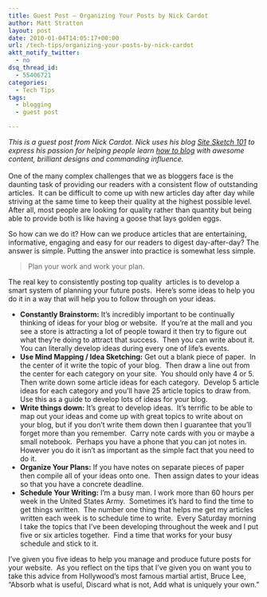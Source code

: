 ```yaml
---
title: Guest Post – Organizing Your Posts by Nick Cardot
author: Matt Stratton
layout: post
date: 2010-01-04T14:05:17+00:00
url: /tech-tips/organizing-your-posts-by-nick-cardot
aktt_notify_twitter:
  - no
dsq_thread_id:
  - 55406721
categories:
  - Tech Tips
tags:
  - blogging
  - guest post

---
```

<div>
  <em>This is a guest post from Nick Cardot. </em><em>Nick uses his blog <a href="https://www.sitesketch101.com/">Site Sketch 101</a> to express his passion for helping people learn <a href="https://www.sitesketch101.com/">how to blog</a> with awesome content, brilliant designs and commanding influence.</em>
</div>

<div>
  <em><br /> </em>
</div>

<div>
  One of the many complex challenges that we as bloggers face is the daunting task of providing our readers with a consistent flow of outstanding articles.  It can be difficult to come up with new articles day after day while striving at the same time to keep their quality at the highest possible level.  After all, most people are looking for quality rather than quantity but being able to provide both is like having a goose that lays golden eggs.
</div>

So how can we do it? How can we produce articles that are entertaining, informative, engaging and easy for our readers to digest day-after-day? The answer is simple. Putting the answer into practice is somewhat less simple.

> Plan your work and work your plan.

The real key to consistently posting top quality  articles is to develop a smart system of planning your future posts.  Here&#8217;s some ideas to help you do it in a way that will help you to follow through on your ideas.

  * **Constantly Brainstorm:** It&#8217;s incredibly important to be continually thinking of ideas for your blog or website.  If you&#8217;re at the mall and you see a store is attracting a lot of people toward it then try to figure out what they&#8217;re doing to attract that success.  Then you can write about it.  You can literally develop ideas during every one of life&#8217;s events.
  * **Use Mind Mapping / Idea Sketching:** Get out a blank piece of paper.  In the center of it write the topic of your blog.  Then draw a line out from the center for each category on your site.  You should only have 4 or 5.  Then write down some article ideas for each category.  Develop 5 article ideas for each category and you&#8217;ll have 25 article topics to draw from. Use this as a guide to develop lots of ideas for your blog.
  * **Write things down:** It&#8217;s great to develop ideas.  It&#8217;s terrific to be able to map out your ideas and come up with great topics to write about on your blog, but if you don&#8217;t write them down then I guarantee that you&#8217;ll forget more than you remember.  Carry note cards with you or maybe a small notebook.  Perhaps you have a phone that you can jot notes in.  However you do it isn&#8217;t as important as the simple fact that you need to do it.
  * **Organize Your Plans:** If you have notes on separate pieces of paper then compile all of your ideas onto one.  Then assign dates to your ideas so that you have a concrete deadline.
  * **Schedule Your Writing:** I&#8217;m a busy man. I work more than 60 hours per week in the United States Army.  Sometimes it&#8217;s hard to find the time to get things written.  The number one thing that helps me get my articles written each week is to schedule time to write.  Every Saturday morning I take the topics that I&#8217;ve been developing throughout the week and I put five or six articles together.  Find a time that works for your busy schedule and stick to it.

I&#8217;ve given you five ideas to help you manage and produce future posts for your website.  As you reflect on the tips that I&#8217;ve given you on want you to take this advice from Hollywood&#8217;s most famous martial artist, Bruce Lee, &#8220;Absorb what is useful, Discard what is not, Add what is uniquely your own.&#8221;